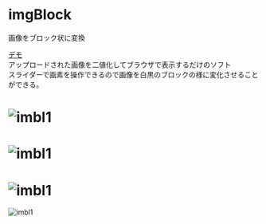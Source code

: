 # imgBlock
画像をブロック状に変換


[デモ](http://sairilab.com:3000)  
アップロードされた画像を二値化してブラウザで表示するだけのソフト  
スライダーで画素を操作できるので画像を白黒のブロックの様に変化させることができる。  

![imbl1](https://github.com/muro-tani/imgBlock/blob/master/imbl1.png)  
=
![imbl1](https://github.com/muro-tani/imgBlock/blob/master/imbl2.png)  
=
![imbl1](https://github.com/muro-tani/imgBlock/blob/master/imbl3.png)  
=
![imbl1](https://github.com/muro-tani/imgBlock/blob/master/imbl4.png)  
